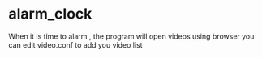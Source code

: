 # alarm_clock
When it is time to alarm , the program will open videos using browser
you can edit video.conf to add you video list
